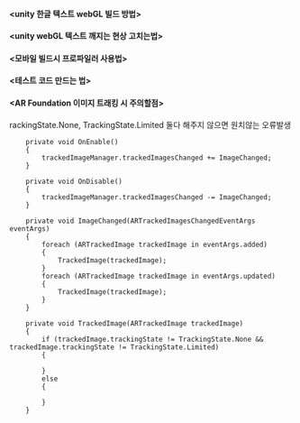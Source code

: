 #### <unity 한글 텍스트 webGL 빌드 방법>

#### <unity webGL 텍스트 깨지는 현상 고치는법>

#### <모바일 빌드시 프로파일러 사용법>


#### <테스트 코드 만드는 법>


#### <AR Foundation 이미지 트래킹 시 주의할점>
rackingState.None, TrackingState.Limited 둘다 해주지 않으면 원치않는 오류발생

        private void OnEnable()
        {
            trackedImageManager.trackedImagesChanged += ImageChanged;
        }

        private void OnDisable()
        {
            trackedImageManager.trackedImagesChanged -= ImageChanged;
        }

        private void ImageChanged(ARTrackedImagesChangedEventArgs eventArgs)
        {
            foreach (ARTrackedImage trackedImage in eventArgs.added)
            {
                TrackedImage(trackedImage);
            }
            foreach (ARTrackedImage trackedImage in eventArgs.updated)
            {
                TrackedImage(trackedImage);
            }
        }

        private void TrackedImage(ARTrackedImage trackedImage)
        {
            if (trackedImage.trackingState != TrackingState.None && trackedImage.trackingState != TrackingState.Limited)
            {

            }
            else
            {
            
            }
        }
